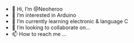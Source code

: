 - 👋 Hi, I’m @Neoheroo
- 👀 I’m interested in Arduino
- 🌱 I’m currently learning electronic & language C
- 💞️ I’m looking to collaborate on... 
- 📫 How to reach me ...

<!---
Neoheroo/Neoheroo is a ✨ special ✨ repository because its `README.md` (this file) appears on your GitHub profile.
You can click the Preview link to take a look at your changes.
--->
